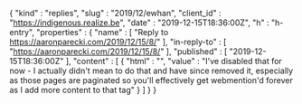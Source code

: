 {
  "kind" : "replies",
  "slug" : "2019/12/ewhan",
  "client_id" : "https://indigenous.realize.be",
  "date" : "2019-12-15T18:36:00Z",
  "h" : "h-entry",
  "properties" : {
    "name" : [ "Reply to https://aaronparecki.com/2019/12/15/8/" ],
    "in-reply-to" : [ "https://aaronparecki.com/2019/12/15/8/" ],
    "published" : [ "2019-12-15T18:36:00Z" ],
    "content" : [ {
      "html" : "",
      "value" : "I've disabled that for now - I actually didn't mean to do that and have since removed it, especially as those pages are paginated so you'll effectively get webmention'd forever as I add more content to that tag"
    } ]
  }
}
